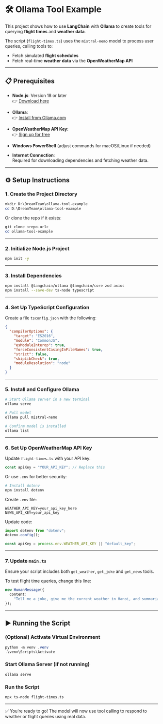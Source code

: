 # 🛠️ Ollama Tool Example

This project shows how to use **LangChain** with **Ollama** to create tools for querying **flight times** and **weather data**.

The script (`flight-times.ts`) uses the `mistral-nemo` model to process user queries, calling tools to:

- Fetch simulated **flight schedules**
- Fetch real-time **weather data** via the **OpenWeatherMap API**

---

## 📋 Prerequisites

- **Node.js**: Version 18 or later  
  👉 [Download here](https://nodejs.org/)

- **Ollama**:  
  👉 [Install from Ollama.com](https://ollama.com/)

- **OpenWeatherMap API Key**:  
  👉 [Sign up for free](https://openweathermap.org/)

- **Windows PowerShell** (adjust commands for macOS/Linux if needed)

- **Internet Connection**:  
  Required for downloading dependencies and fetching weather data.

---

## ⚙️ Setup Instructions

### 1. Create the Project Directory

```powershell
mkdir D:\DreamTeam\ollama-tool-example
cd D:\DreamTeam\ollama-tool-example
```

Or clone the repo if it exists:

```powershell
git clone <repo-url>
cd ollama-tool-example
```

---

### 2. Initialize Node.js Project

```bash
npm init -y
```

---

### 3. Install Dependencies

```bash
npm install @langchain/ollama @langchain/core zod axios
npm install --save-dev ts-node typescript
```

---

### 4. Set Up TypeScript Configuration

Create a file `tsconfig.json` with the following:

```json
{
  "compilerOptions": {
    "target": "ES2016",
    "module": "CommonJS",
    "esModuleInterop": true,
    "forceConsistentCasingInFileNames": true,
    "strict": false,
    "skipLibCheck": true,
    "moduleResolution": "node"
  }
}
```

---

### 5. Install and Configure Ollama

```bash
# Start Ollama server in a new terminal
ollama serve

# Pull model
ollama pull mistral-nemo

# Confirm model is installed
ollama list
```

---

### 6. Set Up OpenWeatherMap API Key

Update `flight-times.ts` with your API key:

```ts
const apiKey = "YOUR_API_KEY"; // Replace this
```

Or use `.env` for better security:

```bash
# Install dotenv
npm install dotenv
```

Create `.env` file:

```
WEATHER_API_KEY=your_api_key_here
NEWS_API_KEY=your_api_key
```

Update code:

```ts
import dotenv from "dotenv";
dotenv.config();

const apiKey = process.env.WEATHER_API_KEY || "default_key";
```

---

### 7. Update `main.ts`

Ensure your script includes both `get_weather`, `get_joke` and `get_news` tools.

To test flight time queries, change this line:

```ts
new HumanMessage({
  content:
    "Tell me a joke, give me the current weather in Hanoi, and summarize the latest top news headlines.",
});
```

---

## ▶️ Running the Script

### (Optional) Activate Virtual Environment

```powershell
python -m venv .venv
.\venv\Scripts\Activate
```

### Start Ollama Server (if not running)

```bash
ollama serve
```

### Run the Script

```bash
npx ts-node flight-times.ts
```

---

✅ You’re ready to go! The model will now use tool calling to respond to weather or flight queries using real data.

